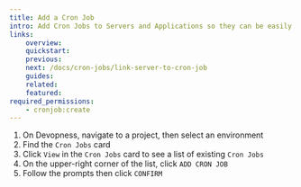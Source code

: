 ```yaml
---
title: Add a Cron Job
intro: Add Cron Jobs to Servers and Applications so they can be easily managed in one place.
links:
    overview:
    quickstart:
    previous:
    next: /docs/cron-jobs/link-server-to-cron-job
    guides:
    related:
    featured:
required_permissions:
    - cronjob:create
---
```


1. On Devopness, navigate to a project, then select an environment
1. Find the `Cron Jobs` card
1. Click `View` in the `Cron Jobs` card to see a list of existing `Cron Jobs`
1. On the upper-right corner of the list, click `ADD CRON JOB`
1. Follow the prompts then click `CONFIRM`
